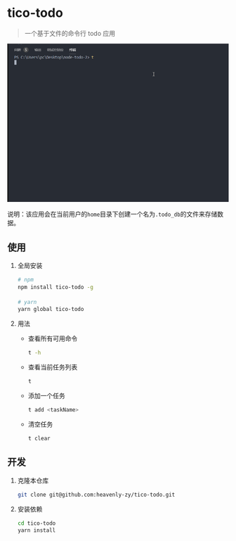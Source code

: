 # tico-todo

> 一个基于文件的命令行 todo 应用

![demo](https://github.com/heavenly-zy/tico-todo/blob/main/demo.gif)

说明：该应用会在当前用户的`home`目录下创建一个名为`.todo_db`的文件来存储数据。

## 使用

1. 全局安装

   ``` bash
   # npm
   npm install tico-todo -g

   # yarn
   yarn global tico-todo
   ```

2. 用法

   - 查看所有可用命令
      ```bash
      t -h
      ```
   - 查看当前任务列表
      ```bash
      t
      ```
   - 添加一个任务
      ```bash
      t add <taskName>
      ```
   - 清空任务
      ```bash
      t clear
      ```

## 开发

1. 克隆本仓库

   ``` bash
   git clone git@github.com:heavenly-zy/tico-todo.git
   ```

2. 安装依赖

   ```bash
   cd tico-todo
   yarn install
   ```